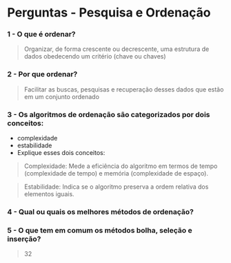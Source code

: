 # Perguntas - Pesquisa e Ordenação

### 1 - O que é ordenar?
> Organizar, de forma crescente ou decrescente, uma estrutura de dados obedecendo um critério (chave ou chaves)

### 2 - Por que ordenar?
> Facilitar as buscas, pesquisas e recuperação desses dados que estão em um conjunto ordenado

### 3 - Os algoritmos de ordenação são categorizados por dois conceitos:
- complexidade
- estabilidade
- Explique esses dois conceitos:
> Complexidade: Mede a eficiência do algoritmo em termos de tempo (complexidade de tempo) e memória (complexidade de espaço).

> Estabilidade: Indica se o algoritmo preserva a ordem relativa dos elementos iguais.

### 4 - Qual ou quais os melhores métodos de ordenação?
>

### 5 - O que tem em comum os métodos bolha, seleção e inserção?
> 32
